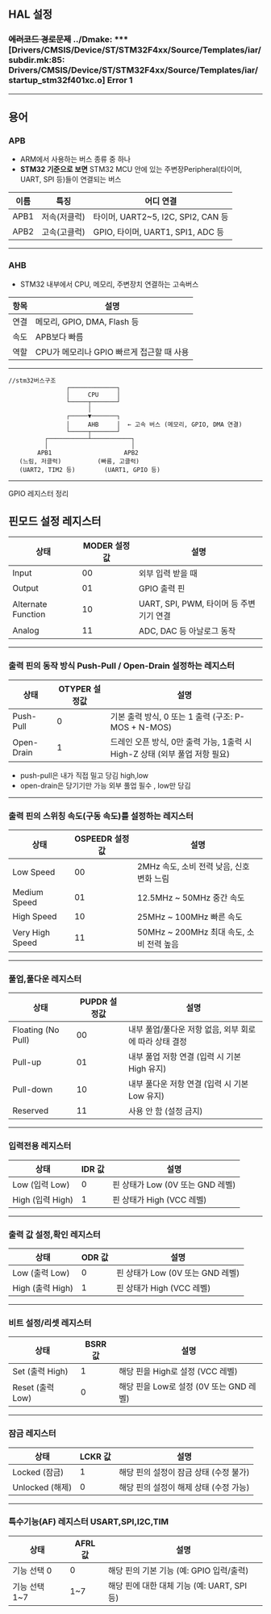 ## HAL 설정 
### ~~에러코드 경로문제~~ ../Dmake: *** [Drivers/CMSIS/Device/ST/STM32F4xx/Source/Templates/iar/subdir.mk:85: Drivers/CMSIS/Device/ST/STM32F4xx/Source/Templates/iar/startup_stm32f401xc.o] Error 1
***
 ## 용어 
 ### APB
- ARM에서 사용하는 버스 종류 중 하나  
- **STM32 기준으로 보면** STM32 MCU 안에 있는 주변장Peripheral(타이머, UART, SPI 등)들이 연결되는 버스
 
|이름|	특징|	어디 연결|
|--|--|--|
|APB1|	저속(저클럭)|	타이머, UART2~5, I2C, SPI2, CAN 등|
|APB2|	고속(고클럭)|	GPIO, 타이머, UART1, SPI1, ADC 등|
***
### AHB
- STM32 내부에서 CPU, 메모리, 주변장치 연결하는 고속버스

|항목|	설명|
|--|--|
|연결|	메모리, GPIO, DMA, Flash 등|
|속도|	APB보다 빠름|
|역할|	CPU가 메모리나 GPIO 빠르게 접근할 때 사용|
***
```
//stm32버스구조 
                ┌─────────────┐
                │     CPU     │
                └─────┬───────┘
                      │
                ┌─────▼───────┐
                │     AHB     │  ← 고속 버스 (메모리, GPIO, DMA 연결)
                └─────┬───────┘
          ┌───────────┴───────────┐
          │                       │
        APB1                    APB2
   (느림, 저클럭)          (빠름, 고클럭)
   (UART2, TIM2 등)        (UART1, GPIO 등)

```
***
GPIO 레지스터 정리
## 핀모드 설정 레지스터 
|상태|	MODER 설정값|	설명|
|--|--|--|
|Input|	00|	외부 입력 받을 때|
|Output|	01|	GPIO 출력 핀|
|Alternate Function|	10|	UART, SPI, PWM, 타이머 등 주변기기 연결|
|Analog|	11|	ADC, DAC 등 아날로그 동작|
***
### 출력 핀의 동작 방식 Push-Pull / Open-Drain 설정하는 레지스터

|상태|	OTYPER 설정값|	설명|
|--|--|--|
|Push-Pull|	0|	기본 출력 방식, 0 또는 1 출력 (구조: P-MOS + N-MOS)|
|Open-Drain|	1|	드레인 오픈 방식, 0만 출력 가능, 1출력 시 High-Z 상태 (외부 풀업 저항 필요)|
- push-pull은 내가 직접 밀고 당김 high,low
- open-drain은 당기기만 가능 외부 풀업 필수 , low만 당김
***
### 출력 핀의 스위칭 속도(구동 속도)를 설정하는 레지스터
|상태|OSPEEDR 설정값|설명|
|--|--|--|
|Low Speed|00|2MHz 속도, 소비 전력 낮음, 신호 변화 느림|
|Medium Speed|01|12.5MHz ~ 50MHz 중간 속도|
|High Speed|10|25MHz ~ 100MHz 빠른 속도|
|Very High Speed|11|50MHz ~ 200MHz 최대 속도, 소비 전력 높음|
***
### 풀업,풀다운 레지스터 
|상태|PUPDR 설정값|설명|
|--|--|--|
|Floating (No Pull)|00|내부 풀업/풀다운 저항 없음, 외부 회로에 따라 상태 결정|
|Pull-up|01|내부 풀업 저항 연결 (입력 시 기본 High 유지)|
|Pull-down|10|내부 풀다운 저항 연결 (입력 시 기본 Low 유지)|
|Reserved|11|사용 안 함 (설정 금지)|
***
### 입력전용 레지스터 
|상태|IDR 값|설명|
|--|--|--|
|Low (입력 Low)|0|핀 상태가 Low (0V 또는 GND 레벨)|
|High (입력 High)|1|핀 상태가 High (VCC 레벨)|
***
### 출력 값 설정,확인 레지스터 
|상태|ODR 값|설명|
|--|--|--|
| Low (출력 Low)    | 0     | 핀 상태가 Low (0V 또는 GND 레벨)|
| High (출력 High)  | 1     | 핀 상태가 High (VCC 레벨)|
***
### 비트 설정/리셋 레지스터
| 상태               | BSRR 값 | 설명                                   |
|------------------|--------|--------------------------------------|
| Set (출력 High)   | 1      | 해당 핀을 High로 설정 (VCC 레벨)       |
| Reset (출력 Low)  | 0      | 해당 핀을 Low로 설정 (0V 또는 GND 레벨) |
***
### 잠금 레지스터 
| 상태               | LCKR 값 | 설명                                   |
|------------------|--------|--------------------------------------|
| Locked (잠금)     | 1      | 해당 핀의 설정이 잠금 상태 (수정 불가) |
| Unlocked (해제)   | 0      | 해당 핀의 설정이 해제 상태 (수정 가능) |
***
### 특수기능(AF) 레지스터 USART,SPI,I2C,TIM
| 상태               | AFRL 값 | 설명                                       |
|------------------|--------|------------------------------------------|
| 기능 선택 0      | 0      | 해당 핀의 기본 기능 (예: GPIO 입력/출력)   |
| 기능 선택 1~7    | 1~7    | 해당 핀에 대한 대체 기능 (예: UART, SPI 등) |





 
 
